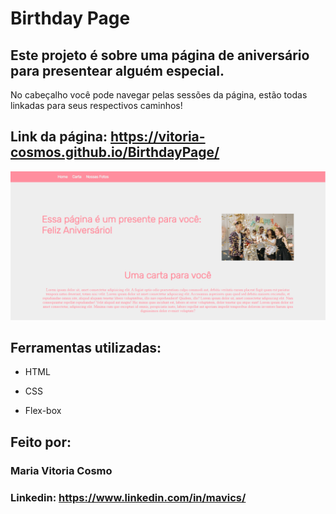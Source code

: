 # **Birthday Page**

## Este projeto é sobre uma página de aniversário para presentear alguém especial.

No cabeçalho você pode navegar pelas sessões da página, estão todas linkadas para seus respectivos caminhos!

## Link da página: https://vitoria-cosmos.github.io/BirthdayPage/

<img src="/assets/pageImages/img01.PNG">

## Ferramentas utilizadas:

* HTML

* CSS

* Flex-box

## Feito por:

### Maria Vitoria Cosmo

### Linkedin: https://www.linkedin.com/in/mavics/

